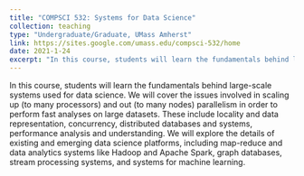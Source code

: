 ```yaml
---
title: "COMPSCI 532: Systems for Data Science"
collection: teaching
type: "Undergraduate/Graduate, UMass Amherst"
link: https://sites.google.com/umass.edu/compsci-532/home
date: 2021-1-24
excerpt: "In this course, students will learn the fundamentals behind large-scale systems used for data science."
---
```


In this course, students will learn the fundamentals behind large-scale systems used for data science. We will cover the issues involved in scaling up (to many processors) and out (to many nodes) parallelism in order to perform fast analyses on large datasets. These include locality and data representation, concurrency, distributed databases and systems, performance analysis and understanding. We will explore the details of existing and emerging data science platforms, including map-reduce and data analytics systems like Hadoop and Apache Spark, graph databases, stream processing systems, and systems for machine learning.


